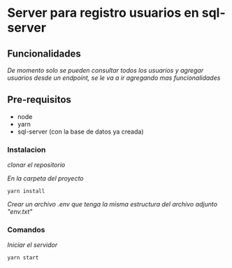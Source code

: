 # Server para registro usuarios en sql-server

## Funcionalidades
_De momento solo se pueden consultar todos los usuarios y agregar usuarios_
_desde un endpoint, se le va a ir agregando mas funcionalidades_

## Pre-requisitos
* node
* yarn
* sql-server (con la base de datos ya creada)

### Instalacion

_clonar el repositorio_

_En la carpeta del proyecto_

```
yarn install
```

_Crear un archivo .env que tenga la misma estructura del archivo adjunto_
_"env.txt"_

### Comandos

_Iniciar el servidor_

```
yarn start
```
